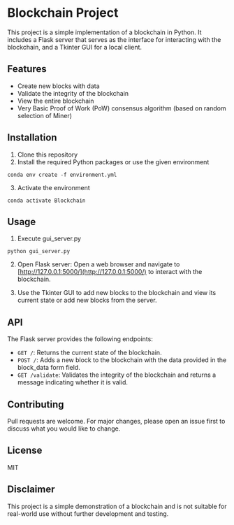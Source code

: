 # Blockchain Project
This project is a simple implementation of a blockchain in Python. It includes a Flask server that serves as the interface for interacting with the blockchain, and a Tkinter GUI for a local client.

## Features
- Create new blocks with data
- Validate the integrity of the blockchain
- View the entire blockchain
- Very Basic Proof of Work (PoW) consensus algorithm (based on random selection of Miner)

## Installation
1. Clone this repository
2. Install the required Python packages or use the given environment

```
conda env create -f environment.yml
```

3. Activate the environment

```
conda activate Blockchain
```

## Usage
1. Execute gui_server.py
```
python gui_server.py
```

2. Open Flask server:
Open a web browser and navigate to [http://127.0.0.1:5000/](http://127.0.0.1:5000/) to interact with the blockchain.

3. Use the Tkinter GUI to add new blocks to the blockchain and view its current state or add new blocks from the server.

## API
The Flask server provides the following endpoints:

- `GET /`: Returns the current state of the blockchain.
- `POST /`: Adds a new block to the blockchain with the data provided in the block_data form field.
- `GET /validate`: Validates the integrity of the blockchain and returns a message indicating whether it is valid.

## Contributing
Pull requests are welcome. For major changes, please open an issue first to discuss what you would like to change.

## License

MIT

## Disclaimer
This project is a simple demonstration of a blockchain and is not suitable for real-world use without further development and testing.